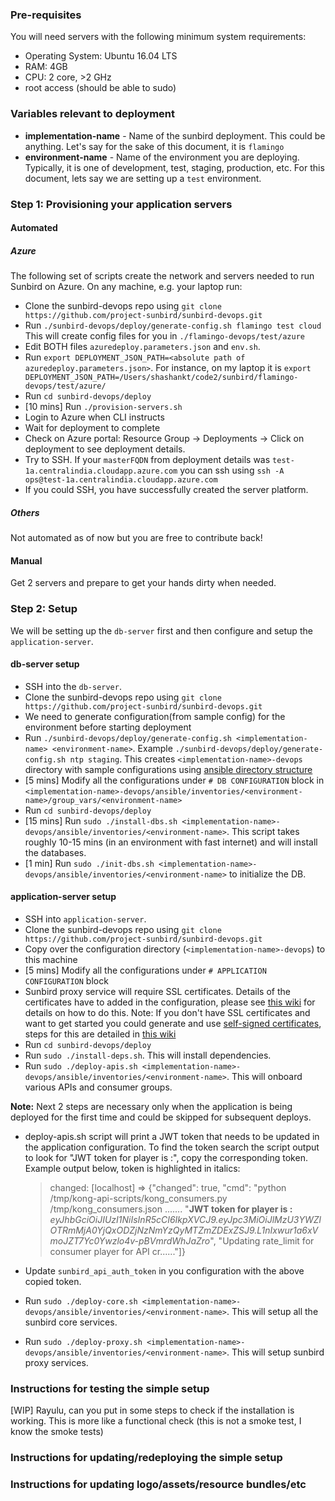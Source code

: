 ### Pre-requisites

You will need servers with the following minimum system requirements:
- Operating System: Ubuntu 16.04 LTS
- RAM: 4GB
- CPU: 2 core, >2 GHz
- root access (should be able to sudo)

### Variables relevant to deployment
- **implementation-name** - Name of the sunbird deployment. This could be anything. Let's say for the sake of this document, it is `flamingo`
- **environment-name** - Name of the environment you are deploying. Typically, it is one of development, test, staging, production, etc. For this document, lets say we are setting up a `test` environment.

### Step 1: Provisioning your application servers
#### Automated
##### Azure
The following set of scripts create the network and servers needed to run Sunbird on Azure. On any machine, e.g. your laptop run:
- Clone the sunbird-devops repo using `git clone https://github.com/project-sunbird/sunbird-devops.git`
- Run `./sunbird-devops/deploy/generate-config.sh flamingo test cloud` This will create config files for you in `./flamingo-devops/test/azure`
- Edit BOTH files `azuredeploy.parameters.json` and `env.sh`. 
- Run `export DEPLOYMENT_JSON_PATH=<absolute path of azuredeploy.parameters.json>`. For instance, on my laptop it is `export DEPLOYMENT_JSON_PATH=/Users/shashankt/code2/sunbird/flamingo-devops/test/azure/`
- Run `cd sunbird-devops/deploy`
- [10 mins] Run `./provision-servers.sh`
- Login to Azure when CLI instructs
- Wait for deployment to complete
- Check on Azure portal: Resource Group -> Deployments -> Click on deployment to see deployment details. 
- Try to SSH. If your `masterFQDN` from deployment details was `test-1a.centralindia.cloudapp.azure.com` you can ssh using `ssh -A ops@test-1a.centralindia.cloudapp.azure.com`
- If you could SSH, you have successfully created the server platform.

##### Others
Not automated as of now but you are free to contribute back!
#### Manual
Get 2 servers and prepare to get your hands dirty when needed.

### Step 2: Setup
We will be setting up the `db-server` first and then configure and setup the `application-server`.

#### db-server setup
- SSH into the `db-server`.
- Clone the sunbird-devops repo using `git clone https://github.com/project-sunbird/sunbird-devops.git`
- We need to generate configuration(from sample config) for the environment before starting deployment
- Run `./sunbird-devops/deploy/generate-config.sh <implementation-name> <environment-name>`. Example `./sunbird-devops/deploy/generate-config.sh ntp staging`. This creates `<implementation-name>-devops` directory with sample configurations using [ansible directory structure](http://docs.ansible.com/ansible/latest/playbooks_best_practices.html#alternative-directory-layout)
- [5 mins] Modify all the configurations under `# DB CONFIGURATION` block in `<implementation-name>-devops/ansible/inventories/<environment-name>/group_vars/<environment-name>`
- Run `cd sunbird-devops/deploy`
- [15 mins] Run `sudo ./install-dbs.sh <implementation-name>-devops/ansible/inventories/<environment-name>`. This script takes roughly 10-15 mins (in an environment with fast internet) and will install the databases.
- [1 min] Run `sudo ./init-dbs.sh <implementation-name>-devops/ansible/inventories/<environment-name>` to initialize the DB.

#### application-server setup
- SSH into `application-server`.
- Clone the sunbird-devops repo using `git clone https://github.com/project-sunbird/sunbird-devops.git`
- Copy over the configuration directory (`<implementation-name>-devops`) to this machine
- [5 mins] Modify all the configurations under `# APPLICATION CONFIGURATION` block
- Sunbird proxy service will require SSL certificates. Details of the certificates have to added in the configuration, please see [this wiki](https://github.com/project-sunbird/sunbird-commons/wiki/Updating-SSL-certificates-in-Sunbird-Proxy-service) for details on how to do this. Note: If you don't have SSL certificates and want to get started you could generate and use [self-signed certificates](https://en.wikipedia.org/wiki/Self-signed_certificate), steps for this are detailed in [this wiki](https://github.com/project-sunbird/sunbird-commons/wiki/Generating-a-self-signed-certificate)
- Run `cd sunbird-devops/deploy`
- Run `sudo ./install-deps.sh`. This will install dependencies.
- Run `sudo ./deploy-apis.sh <implementation-name>-devops/ansible/inventories/<environment-name>`. This will onboard various APIs and consumer groups.

**Note:** Next 2 steps are necessary only when the application is being deployed for the first time and could be skipped for subsequent deploys.

- deploy-apis.sh script will print a JWT token that needs to be updated in the application configuration. To find the token search the script output to look for "JWT token for player is :", copy the corresponding token. Example output below, token is highlighted in italics:

  > changed: [localhost] => {"changed": true, "cmd": "python /tmp/kong-api-scripts/kong_consumers.py 
  /tmp/kong_consumers.json ....... "**JWT token for player is :**
  *eyJhbGciOiJIUzI1NiIsInR5cCI6IkpXVCJ9.eyJpc3MiOiJlMzU3YWZlOTRmMjA0YjQxODZjNzNmYzQyMTZmZDExZSJ9.L1nIxwur1a6xVmoJZT7Yc0Ywzlo4v-pBVmrdWhJaZro*", "Updating rate_limit for consumer player for API cr......"]}

- Update `sunbird_api_auth_token` in you configuration with the above copied token. 
- Run `sudo ./deploy-core.sh <implementation-name>-devops/ansible/inventories/<environment-name>`. This will setup all the sunbird core services. 
- Run `sudo ./deploy-proxy.sh <implementation-name>-devops/ansible/inventories/<environment-name>`. This will setup sunbird proxy services. 

### Instructions for testing the simple setup
[WIP] Rayulu, can you put in some steps to check if the installation is working. This is more like a functional check (this is not a smoke test, I know the smoke tests)

### Instructions for updating/redeploying the simple setup

### Instructions for updating logo/assets/resource bundles/etc
